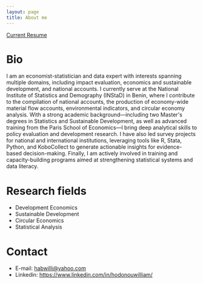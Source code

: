 ```yaml
---
layout: page
title: About me
---
```



[Current Resume](tt.pdf)  

# Bio
I am an economist-statistician and data expert with interests spanning multiple domains, including impact evaluation, economics and sustainable development, and national accounts. I currently serve at the National Institute of Statistics and Demography (INStaD) in Benin, where I contribute to the compilation of national accounts, the production of economy-wide material flow accounts, environmental indicators, and circular economy analysis. With a strong academic background—including two Master's degrees in Statistics and Sustainable Development, as well as advanced training from the Paris School of Economics—I bring deep analytical skills to policy evaluation and development research. I have also led survey projects for national and international institutions, leveraging tools like R, Stata, Python, and KoboCollect to generate actionable insights for evidence-based decision-making. Finally, I am actively involved in training and capacity-building programs aimed at strengthening statistical systems and data literacy.

# Research fields
* Development Economics
* Sustainable Development 
* Circular Economics
* Statistical Analysis 

# Contact
* E-mail: habwilli@yahoo.com    
* Linkedin: https://www.linkedin.com/in/hodonouwilliam/
